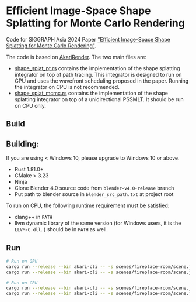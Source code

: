 # Efficient Image-Space Shape Splatting for Monte Carlo Rendering
Code for SIGGRAPH Asia 2024 Paper ["Efficient Image-Space Shape Splatting for Monte Carlo Rendering"](https://cs.uwaterloo.ca/~xtong/assets/pdf/shape_splatting.pdf).

The code is based on [AkariRender](https://github.com/shiinamiyuki/akari_render). The two main files are:
-  [shape_splat_pt.rs](crates/akari_integrator/src/shape_splat_pt.rs) contains the implementation of the shape splatting integrator on top of path tracing. This integrator is designed to run on GPU and uses the wavefront scheduling proposed in the paper. Running the integrator on CPU is not recommended.
- [shape_splat_mcmc.rs](crates/akari_integrator/src/shape_splat_mcmc.rs) contains the implementation of the shape splatting integrator on top of a unidirectional PSSMLT. It should be run on CPU only.

## Build
## Building:
If you are using < Windows 10, please upgrade to Windows 10 or above.
- Rust 1.81.0+
- CMake > 3.23
- Ninja
- Clone Blender 4.0 source code from `blender-v4.0-release` branch
- Put path to blender source in `blender_src_path.txt` at project root

To run on CPU, the following runtime requirement must be satisfied:
- clang++ in `PATH`
- llvm dynamic library of the same version (for Windows users, it is the `LLVM-C.dll`.
) should be in `PATH` as well.

## Run
```bash
# Run on GPU
cargo run --release --bin akari-cli -- -s scenes/fireplace-room/scene.json  -m config/pt.json -d cuda
cargo run --release --bin akari-cli -- -s scenes/fireplace-room/scene.json  -m config/shape-splatting-pt.json -d cuda

# Run on CPU
cargo run --release --bin akari-cli -- -s scenes/fireplace-room/scene.json  -m config/pssmlt.json
cargo run --release --bin akari-cli -- -s scenes/fireplace-room/scene.json  -m config/shape-splatting-pssmlt.json
```

